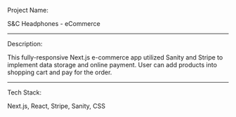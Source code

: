 Project Name:

S&C Headphones - eCommerce

-------------

Description:

This fully-responsive Next.js e-commerce app utilized Sanity and Stripe to implement data storage and online payment. User can add products into shopping cart and pay for the order.

---------------

Tech Stack:

Next.js, React, Stripe, Sanity, CSS
